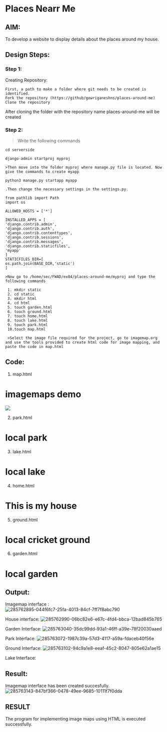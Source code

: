 # Places Nearr Me
## AIM:
To develop a website to display details about the places around my house.

## Design Steps:

### Step 1:
Creating Repository:

    First, a path to make a folder where git needs to be created is identified.
    Fork the repository (https://github/gowriganeshns/places-around-me)
    Clone the repository

After cloning the folder with the repository name places-around-me will be created
### Step 2:
>Write the following commands

    cd serverside

    django-admin startproj myproj

    >Then move into the folder myproj where manage.py file is located. Now give the commands to create myapp

    python3 manage.py startapp myapp

    .Then change the necessary settings in the settings.py.

    from pathlib import Path
    import os

    ALLOWED_HOSTS = ['*']

    INSTALLED_APPS = [
    'django.contrib.admin',
    'django.contrib.auth',
    'django.contrib.contenttypes',
    'django.contrib.sessions',
    'django.contrib.messages',
    'django.contrib.staticfiles',
    'myapp'
    ]
    STATICFILES_DIR=[
    os.path.join(BASE_DIR,'static')
    ]

    >Now go to /home/sec/FWAD/ex04/places-around-me/myproj and type the following commands
     
     1. mkdir static
     2. cd static
     3. mkdir html
     4. cd html
     5. touch garden.html
     6. touch ground.html
     7. touch home.html
     8. touch lake.html
     9. touch park.html
     10.touch map.html

     >Select the image file required for the project, go to imagemap.org and use the tools provided to create html code for image mapping, and paste the code in map.html

## Code:


1. map.html 

<html>
    <head>
        <title>Server test</title>
    </head>
    <body>
        <h1>imagemaps demo</h1>
        <img src="Locality.jpeg" usemap="#image_map">
        <map name="image_map">
            <area alt="home" title="home" href="home.html" coords="669,502,772,555" shape="rect">
            <area alt="lake" title="lake" href="lake.html" coords="598,115 816,120 925,5 612,3 " shape="polygon">
            <area alt="park" title="park" href="park.html" coords="158,315,86" shape="circle">
            <area alt="ground" title="ground" href="ground.html" coords="1163,703,201" shape="circle">
            <area alt="garden plot" title="garden plot" href="garden.html" coords="439,632,131" shape="circle">
        </map>
    </body>
</html>

2. park.html

<!DOCTYPE html>
<html>
    <head>
        <title>park</title>
    </head>
    <body>
        <h1>local park</h1>
    </body>
</html>

3. lake.html

<!DOCTYPE html>
<html>
    <head>
        <title>lake</title>
    </head>
    <body>
        <h1>local lake</h1>
    </body>
</html>

4. home.html

<!DOCTYPE html>
<html>
    <head>
        <title>house</title>
    </head>
    <body>
        <h1>This is my house </h1>
    </body>
</html>

5. ground.html

<!DOCTYPE html>
<html>
    <head>
        <title>Cricket ground</title>
    </head>
    <body>
        <h1>local cricket ground</h1>
    </body>
</html>

6. garden.html

<!DOCTYPE html>
<html>
    <head>
        <title>Garden</title>
    </head>
    <body>
        <h1>local garden</h1>
    </body>
</html>

## Output:

Imagemap interface : 
![285762895-044f6fc7-25fa-4013-84cf-7ff7f8abc790](https://github.com/Shilo-05/NearMe/assets/139841664/78fa2b95-e875-44be-b49a-0ef9f7213dde)


House interface:
![285762990-06bc82e6-e67c-4fd4-bbca-12bad845b765](https://github.com/Shilo-05/NearMe/assets/139841664/fab08b29-1193-433a-a6b3-92724874dfc6)


Garden Interface:
![285763040-35dc99dd-93a1-46ff-a39e-78f20030aaed](https://github.com/Shilo-05/NearMe/assets/139841664/5e3ca8ce-3767-4f86-9dc3-012620246edc)


Park Interface:
![285763072-1987c39a-57d3-4117-a59a-fdaceb40f56e](https://github.com/Shilo-05/NearMe/assets/139841664/43aac8a1-9d24-4421-ba3e-3cdca338307a)



Ground Interface: 
![285763102-94c9a1e8-eeaf-45c2-8047-805e62a1ae15](https://github.com/Shilo-05/NearMe/assets/139841664/bad07251-6d97-4bde-b2ae-0820a7c80ac7)



Lake Interface: 



## Result:

Imagemap interface has been created succesfully.
![285763143-847bf366-0478-49ee-9685-10111f7f0dda](https://github.com/Shilo-05/NearMe/assets/139841664/5585776a-a938-454e-b388-163b2feb6922)




## RESULT
The program for implementing image maps using HTML is executed successfully.
